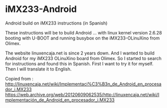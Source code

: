 # iMX233-Android
Android build on iMX233 instructions (in Spanish)

These instructions will be to build Android ... with linux kernel version 2.6.28 booting with U-BOOT and running busybox on the iMX233-OLinuXino from Olimex.

The website linuxencaja.net is since 2 years down. And I wanted to build Android for my iMX233 OLinuXino board from Olimex. So I started to search for instructions and found this in Spanish. First I want to try it for myself. Then I will translate it to English.

Copied from :<br>
http://linuxencaja.net/wiki/Implementaci%C3%B3n_de_Android_en_procesador_i.MX233<br>
https://web.archive.org/web/20120609062535/http://linuxencaja.net/wiki/Implementación_de_Android_en_procesador_i.MX233<br>
